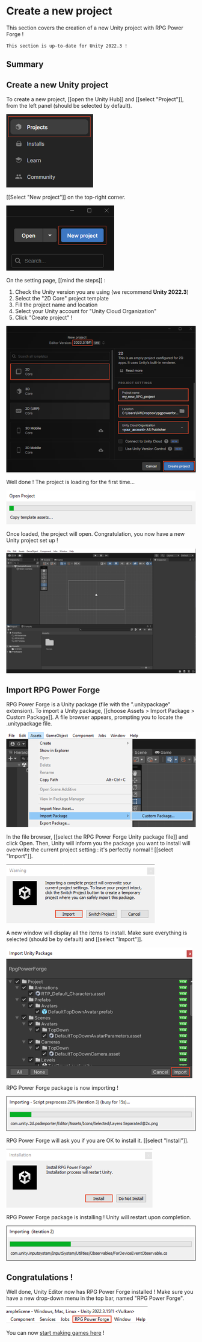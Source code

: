 # Create a new project

This section covers the creation of a new Unity project with RPG Power Forge !

```admonish success title="Oh yeah"
This section is up-to-date for Unity 2022.3 !
```

## Summary

## Create a new Unity project

To create a new project, [[open the Unity Hub]] and [[select "Project"]], from the left panel (should be selected by default).

![projects_button.png](./../../../../media/new_project/projects_button.png)

[[Select "New project"]] on the top-right corner.

![new_project_button.png](./../../../../media/new_project/new_project_button.png)

On the setting page, [[mind the steps]] :
1. Check the Unity version you are using (we recommend **Unity 2022.3**)
1. Select the "2D Core" project template
1. Fill the project name and location
1. Select your Unity account for "Unity Cloud Organization"
1. Click "Create project" !

![new_project_settings.png](./../../../../media/new_project/new_project_settings.png)

Well done ! The project is loading for the first time...

![new_project_init.png](./../../../../media/new_project/new_project_init.png)

Once loaded, the project will open. Congratulation, you now have a new Unity project set up !

![unity_layout.png](./../../../../media/new_project/unity_layout.png)


## Import RPG Power Forge

RPG Power Forge is a Unity package (file with the ".unitypackage" extension). To import a Unity package, [[choose Assets > Import Package > Custom Package]]. A file browser appears, prompting you to locate the .unitypackage file.

![import_package.png](./../../../../media/new_project/import_package.png)

In the file browser, [[select the RPG Power Forge Unity package file]] and click Open. Then, Unity will inform you the package you want to install will overwrite the current project setting : it's perfectly normal ! [[select "Import"]].

![import_warning.png](./../../../../media/new_project/import_warning.png)

A new window will display all the items to install. Make sure everything is selected (should be by default) and [[select "Import"]].

![import_list.png](./../../../../media/new_project/import_list.png)

RPG Power Forge package is now importing !

![import_loading.png](./../../../../media/new_project/import_loading.png)

RPG Power Forge will ask you if you are OK to install it. [[select "Install"]].

![import_restart.png](./../../../../media/new_project/import_restart.png)

RPG Power Forge package is installing ! Unity will restart upon completion.

![import_loading_2.png](./../../../../media/new_project/import_loading_2.png)

## Congratulations !

Well done, Unity Editor now has RPG Power Forge installed ! Make sure you have a new drop-down menu in the top bar, named "RPG Power Forge".

![import_completed.png](./../../../../media/new_project/import_completed.png)

You can now [start making games here]() !
